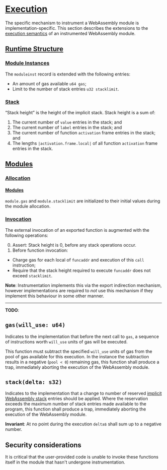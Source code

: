 # [Execution](https://www.w3.org/TR/wasm-core-1/#execution%E2%91%A1)

The specific mechanism to instrument a WebAssembly module is implementation-specific. This section
describes the extensions to the [execution
semantics](https://www.w3.org/TR/wasm-core-1/#execution%E2%91%A1) of an instrumented WebAssembly
module.

## [Runtime Structure](https://www.w3.org/TR/wasm-core-1/#runtime-structure%E2%91%A0)

### [Module Instances](https://www.w3.org/TR/wasm-core-1/#module-instances%E2%91%A0)

The `moduleinst` record is extended with the following entries:

* An amount of gas available `u64 gas`;
* Limit to the number of stack entries `u32 stacklimit`.

### [Stack](https://www.w3.org/TR/wasm-core-1/#stack%E2%91%A0)

<!--
TODO: Do we need to keep track of labels? I don't believe this to be strictly necessary
outside of e.g. interpreters, but I worry that if we don't keep track of them now, then we'd be in
a world of pain when they start mattering more.

TODO: currently the accounting allocates the same size for each slot, however at the ”machine”
level these slots will have different sizes. e.g. i32 operand is going to be much smaller than
activation frame entry or a v128 value.
-->

“Stack height” is the height of the implicit stack. Stack height is a sum of:

1. The current number of `value` entries in the stack; and
2. The current number of `label` entries in the stack; and
3. The current number of function `activation` frame entries in the stack; and
4. The lengths `|activation.frame.local|` of all function `activation` frame entries in the stack.

## [Modules](https://www.w3.org/TR/wasm-core-1/#modules%E2%91%A5)

### [Allocation](https://www.w3.org/TR/wasm-core-1/#allocation%E2%91%A0)

#### [Modules](https://www.w3.org/TR/wasm-core-1/#modules%E2%91%A6)

`module.gas` and `module.stacklimit` are initialized to their initial values during the module
allocation.

### [Invocation](https://www.w3.org/TR/wasm-core-1/#invocation%E2%91%A1)

The external invocation of an exported function is augmented with the following operations:

0. Assert: Stack height is 0, before any stack operations occur.
9. Before function invocation:
  * Charge gas for each local of `funcaddr` and execution of this `call` instruction;
  * Require that the stack height required to execute `funcaddr` does not exceed `stacklimit`.

**Note**: Instrumentation implements this via the export indirection mechanism, however
implementations are required to _not_ use this mechanism if they implement this behaviour in some
other manner.

---

**TODO**:

## `gas(will_use: u64)`

Indicates to the implementation that before the next call to `gas`, a sequence of instructions
worth `will_use` units of gas will be executed.

This function must subtract the specified `will_use` units of gas from the pool of gas available
for this execution. In the instance the subtraction results in a negative (`pool < 0`) remaining
gas, this function shall produce a trap, immediately aborting the execution of the WebAssembly
module.

## `stack(delta: s32)`

Indicates to the implementation that a change to number of reserved [implicit WebAssembly
stack][stack] entries should be applied. Where the reservation exceeds the maximum number of stack
entries made available to the program, this function shall produce a trap, immediately aborting the
execution of the WebAssembly module.

**Invariant**: At no point during the execution `delta`s shall sum up to a negative number.

[stack]: https://www.w3.org/TR/wasm-core-1/#stack%E2%91%A0

## Security considerations

It is critical that the user-provided code is unable to invoke these functions itself in the module
that hasn't undergone instrumentation.
